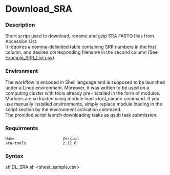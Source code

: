 # Download_SRA
### Description
Short script used to download, rename and gzip SRA FASTQ files from Accession List.  
It requires a comma-delimited table containing SRR numbers in the first column, and desired corresponding filename in the second column (See [Example_SRR_List.csv](https://github.com/JosephLeger/Download_SRA/blob/main/data/Example_SRR_List.csv)).  

### Environment
The workflow is encoded in Shell language and is supposed to be launched under a Linux environment. Moreover, it was written to be used on a computing cluster with tools already pre-installed in the form of modules. Modules are so loaded using module load <tool_name> command. If you use manually installed environments, simply replace module loading in the script section by the environment activation command.  
The provided script launch downloading tasks as qsub task submission.

### Requirments
```
Name                     Version
sra-tools                2.11.0
```

### Syntax 
sh DL_SRA.sh <sheet_sample.csv>
